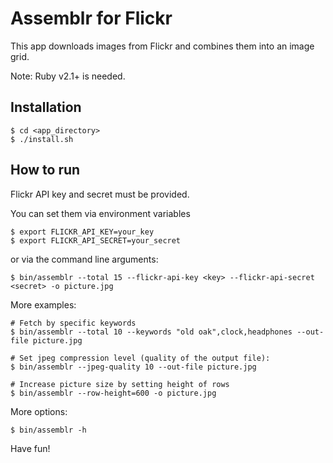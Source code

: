 Assemblr for Flickr
===================

This app downloads images from Flickr and combines them into an image grid.

Note: Ruby v2.1+ is needed.

Installation
------------

    $ cd <app_directory>
    $ ./install.sh

How to run
----------

Flickr API key and secret must be provided.

You can set them via environment variables

    $ export FLICKR_API_KEY=your_key
    $ export FLICKR_API_SECRET=your_secret

or via the command line arguments:

    $ bin/assemblr --total 15 --flickr-api-key <key> --flickr-api-secret <secret> -o picture.jpg

More examples:

    # Fetch by specific keywords
    $ bin/assemblr --total 10 --keywords "old oak",clock,headphones --out-file picture.jpg

    # Set jpeg compression level (quality of the output file):
    $ bin/assemblr --jpeg-quality 10 --out-file picture.jpg

    # Increase picture size by setting height of rows
    $ bin/assemblr --row-height=600 -o picture.jpg

More options:

    $ bin/assemblr -h

Have fun!
